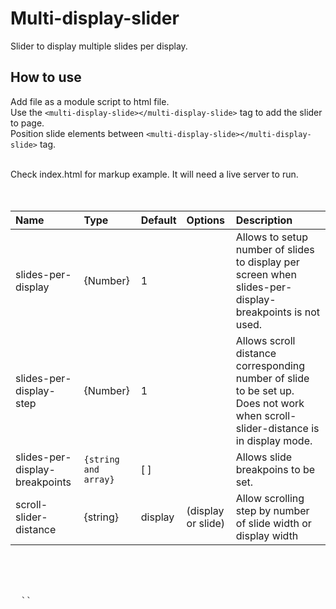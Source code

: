 # Multi-display-slider
Slider to display multiple slides per display.

## How to use
Add file as a module script to html file. <br >
Use the `<multi-display-slide></multi-display-slide>` tag to add the slider to page. <br >
Position slide elements  between `<multi-display-slide></multi-display-slide>` tag. <br ><br >

Check index.html for markup example. It will need a live server to run. <br ><br ><br >


| Name                            | Type              | Default    | Options           | Description  |
| :------------------------------ | :-----------------| :----------| :-----------------| :------------|
| slides-per-display              | {Number}          | 1          |                   | Allows to setup number of slides to display per screen when slides-per-display-breakpoints is not used. |
| slides-per-display-step         | {Number}          | 1          |                   | Allows scroll distance corresponding number of slide to be set up. Does not work when scroll-slider-distance is in display mode.  |
| slides-per-display-breakpoints  | `{string and array}`  | [ ]        |                   | Allows slide breakpoins to be set. |
| scroll-slider-distance          | {string}          | display    | (display or slide) | Allow scrolling step by number of slide width or display width |

 <br ><br ><br >

<pre>
  `<multi-display-slider`
        slides-per-display=2 
        slides-per-display-step=1 
        slides-per-display-breakpoints='[{"(width >= 1200)":"5"},{"(992 <= width <= 1199)":"4"},{"(768 <= width <= 991)":"3"},{"(576 <= width <= 767)":"2"},{"(width <= 575)":"1"}]'
        scroll-slider-distance="display" 
  `></multi-display-slider>`
</pre> <br ><br ><br >